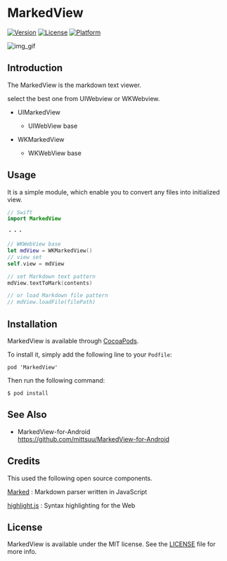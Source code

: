 MarkedView
========

[![Version](https://img.shields.io/cocoapods/v/MarkedView.svg?style=flat)](http://cocoadocs.org/docsets/MarkedView)
[![License](https://img.shields.io/cocoapods/l/MarkedView.svg?style=flat)](http://cocoadocs.org/docsets/MarkedView)
[![Platform](https://img.shields.io/cocoapods/p/MarkedView.svg?style=flat)](http://cocoadocs.org/docsets/MarkedView)



![img_gif](https://github.com/mittsuu/MarkedView-for-iOS/blob/master/markedview.gif)


## Introduction


The MarkedView is the markdown text viewer.

select the best one from UIWebview or WKWebview.

* UIMarkedView
    * UIWebView base


* WKMarkedView
    * WKWebView base


## Usage


It is a simple module, which enable you to convert any files into initialized view.  


```swift
// Swift
import MarkedView

・・・

// WKWebView base
let mdView = WKMarkedView()
// view set
self.view = mdView

// set Markdown text pattern
mdView.textToMark(contents)

// or load Markdown file pattern
// mdView.loadFile(filePath)

```


## Installation


MarkedView is available through [CocoaPods](https://cocoapods.org/).

To install it, simply add the following line to your ``` Podfile ```:


```
pod 'MarkedView'
```

Then run the following command:

```
$ pod install
```

## See Also

* MarkedView-for-Android  
https://github.com/mittsuu/MarkedView-for-Android


## Credits

This used the following open source components.

[Marked](https://github.com/chjj/marked) : Markdown parser written in JavaScript

[highlight.js](https://highlightjs.org/) : Syntax highlighting for the Web


## License


MarkedView is available under the MIT license. See the [LICENSE](https://github.com/mittsuu/MarkedView-for-iOS/blob/master/LICENSE) file for more info.
